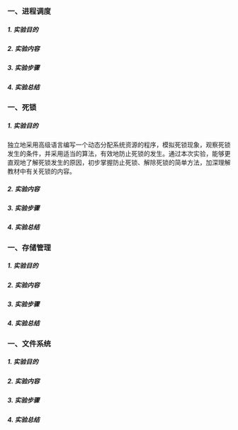 ### 一、进程调度
##### 1. 实验目的
##### 2. 实验内容
##### 3. 实验步骤
##### 4. 实验总结

### 一、死锁
##### 1. 实验目的
独立地采用高级语言编写一个动态分配系统资源的程序，模拟死锁现象，观察死锁发生的条件，并采用适当的算法，有效地防止死锁的发生。通过本次实验，能够更直观地了解死锁发生的原因，初步掌握防止死锁、解除死锁的简单方法，加深理解教材中有关死锁的内容。
##### 2. 实验内容
##### 3. 实验步骤
##### 4. 实验总结

### 一、存储管理
##### 1. 实验目的
##### 2. 实验内容
##### 3. 实验步骤
##### 4. 实验总结

### 一、文件系统
##### 1. 实验目的
##### 2. 实验内容
##### 3. 实验步骤
##### 4. 实验总结
